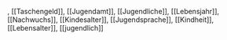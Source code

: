 , [[Taschengeld]], [[Jugendamt]], [[Jugendliche]], [[Lebensjahr]], [[Nachwuchs]], [[Kindesalter]], [[Jugendsprache]], [[Kindheit]], [[Lebensalter]], [[jugendlich]]